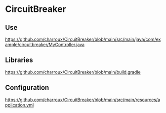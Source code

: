 # CircuitBreaker

## Use

https://github.com/charroux/CircuitBreaker/blob/main/src/main/java/com/example/circuitbreaker/MyController.java

## Libraries

https://github.com/charroux/CircuitBreaker/blob/main/build.gradle

## Configuration

https://github.com/charroux/CircuitBreaker/blob/main/src/main/resources/application.yml
